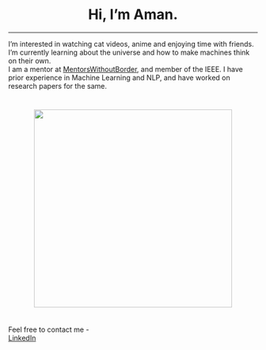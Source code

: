 <h1 align="center">
<b>Hi, I’m Aman.</b>
</h1> 
<hr>
I’m interested in watching cat videos, anime and enjoying time with friends. I’m currently learning about the universe and how to make machines think on their own.
<br> I am a mentor at <a href="https://www.mentorswithoutborders.net/">MentorsWithoutBorder</a>, and member of the IEEE. I have prior experience in Machine Learning and NLP, and have worked on research papers for the same.
<h1 align="center">
<img src="https://github-readme-stats.vercel.app/api?username=amangoyal05&show_icons=true&theme=prussian" width="400">
</img>
</h1>
<br>
Feel free to contact me -<br>
<a href="https://www.linkedin.com/in/amangoyal05/">LinkedIn</a>
</body>
